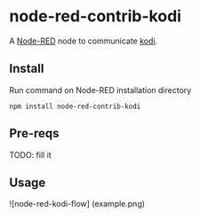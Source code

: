 node-red-contrib-kodi
========================

A <a href="http://nodered.org" target="_new">Node-RED</a> node to communicate [kodi](https://kodi.tv).

Install
-------

Run command on Node-RED installation directory

	npm install node-red-contrib-kodi

Pre-reqs
--------

TODO: fill it

Usage
-----

![node-red-kodi-flow] (example.png)